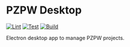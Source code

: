 # PZPW Desktop

[![Lint](https://github.com/Konijima/pzpw-desktop/actions/workflows/Lint.yml/badge.svg)](https://github.com/Konijima/pzpw-desktop/actions/workflows/Lint.yml)
[![Test](https://github.com/Konijima/pzpw-desktop/actions/workflows/Test.yml/badge.svg)](https://github.com/Konijima/pzpw-desktop/actions/workflows/Test.yml)
[![Build](https://github.com/Konijima/pzpw-desktop/actions/workflows/Build.yml/badge.svg)](https://github.com/Konijima/pzpw-desktop/actions/workflows/Build.yml)

Electron desktop app to manage PZPW projects.
